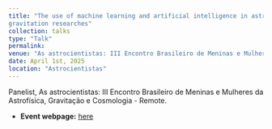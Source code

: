 ```yaml
---
title: "The use of machine learning and artificial intelligence in astrophysics, cosmology, and
gravitation researches"
collection: talks
type: "Talk"
permalink:
venue: "As astrocientistas: III Encontro Brasileiro de Meninas e Mulheres da Astrofísica, Gravitação e Cosmologia"
date: April 1st, 2025
location: "Astrocientistas"
---
```


Panelist, As astrocientistas: III Encontro Brasileiro de Meninas e Mulheres da Astrofísica, Gravitação e Cosmologia - Remote.

* **Event webpage:** [here](https://astrocientistas.wixsite.com/astrocientistas)
